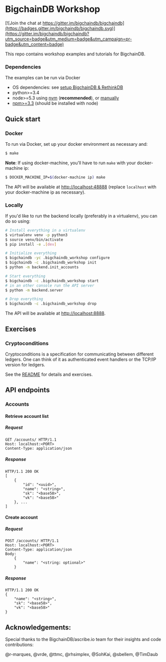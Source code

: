 # BigchainDB Workshop

[![Join the chat at https://gitter.im/bigchaindb/bigchaindb](https://badges.gitter.im/bigchaindb/bigchaindb.svg)](https://gitter.im/bigchaindb/bigchaindb?utm_source=badge&utm_medium=badge&utm_campaign=pr-badge&utm_content=badge)

This repo contains workshop examples and tutorials for BigchainDB.

### Dependencies

The examples can be run via Docker

 - OS dependencies: see [setup BigchainDB & RethinkDB](https://bigchaindb.readthedocs.io/en/latest/installing-server.html#install-and-run-rethinkdb-server)
 - python>=3.4
 - node>=5.3 using [nvm](https://github.com/creationix/nvm#installation) (**recommended**), or [manually](https://nodejs.org/en/download/)
 - [npm>=3.3](https://docs.npmjs.com/getting-started/installing-node) (should be installed with node)

## Quick start


### Docker

To run via Docker, set up your docker environment as necessary and:

```bash
$ make
```

**Note**: If using docker-machine, you'll have to run `make` with your docker-machine ip:

```bash
$ DOCKER_MACHINE_IP=$(docker-machine ip) make
```

The API will be available at <http://localhost:48888> (replace ``localhost`` with your
docker-machine ip as necessary).

### Locally

If you'd like to run the backend locally (preferably in a virtualenv), you can do so using:

```bash
# Install everything in a virtualenv
$ virtualenv venv -p python3
$ source venv/bin/activate
$ pip install -e .[dev]

# Initialize everything
$ bigchaindb -yc .bigchaindb_workshop configure
$ bigchaindb -c .bigchaindb_workshop init
$ python -m backend.init_accounts

# Start everything
$ bigchaindb -c .bigchaindb_workshop start
# in an other console run the API server
$ python -m backend.server

# Drop everything
$ bigchaindb -c .bigchaindb_workshop drop
```

The API will be available at <http://localhost:8888>.

## Exercises

### Cryptoconditions

Cryptoconditions is a specification for communicating between different ledgers.
One can think of it as authenticated event handlers or the TCP/IP version for ledgers.

See the [README](exercises/cc/README.md) for details and exercises.

## API endpoints

### Accounts

#### Retrieve account list

##### Request
```http
GET /accounts/ HTTP/1.1
Host: localhost:<PORT>
Content-Type: application/json
```

##### Response
```http
HTTP/1.1 200 OK
[   
    {
        "id": "<uuid>",
        "name": "<string>",
        "sk": "<base58>",
        "vk": "<base58>"
    }, ...
]
```

#### Create account

##### Request
```http
POST /accounts/ HTTP/1.1
Host: localhost:<PORT>
Content-Type: application/json
Body:
    {
        "name": "<string: optional>"
    }
```

##### Response
```http
HTTP/1.1 200 OK
{
    "name": "<string>",
    "sk": "<base58>",
    "vk": "<base58>"
}
```

## Acknowledgements:

Special thanks to the BigchainDB/ascribe.io team for their insights and code contributions:

@r-marques, @vrde, @ttmc, @rhsimplex, @SohKai, @sbellem, @TimDaub
